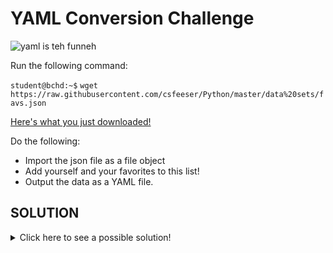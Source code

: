 # YAML Conversion Challenge

![yaml is teh funneh](https://i.redd.it/i4v9op0chrc51.jpg)

Run the following command:

`student@bchd:~$` `wget https://raw.githubusercontent.com/csfeeser/Python/master/data%20sets/favs.json`

[Here's what you just downloaded!](https://github.com/csfeeser/Python/blob/master/data%20sets/favs.json)

Do the following:

- Import the json file as a file object
- Add yourself and your favorites to this list!
- Output the data as a YAML file.

## SOLUTION

<details>
<summary>Click here to see a possible solution!</summary>
    
```python
import json
import yaml

# open file with json, convert to python object
with open("classdata.json","r") as jsonfile:
    x= json.load(jsonfile)

# create new python dictionary to be added
new= {
      "name":"Chad",
      "movie":"The Shawshank Redemption",
      "ice cream":"salted caramel",
      "color":"red"}
     }

# add to data read in from json file
x.append(new)

# open a yaml file and dump the changed data inside it
with open("classdataedit.yml","w") as yamlfile:
    yaml.dump(x, yamlfile)
```

</details>

